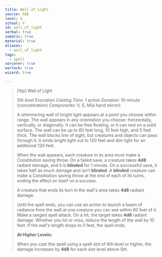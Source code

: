 ```yaml
---
title: Wall of Light
source: XGE
level: 5
school: V
id: wall_of_light
verbal: true
somatic: true
material: true
aliases:
  - wall_of_light
tags:
  - spell
sorcerer: true
warlock: true
wizard: true

---
```

>[!tip] Wall of Light
>
> *5th level Evocation*
> *Casting Time:* 1 action
> *Duration:* 10 minute (concentration)
> *Components:* V, S, M(a hand mirror)
>
>A shimmering wall of bright light appears at a point you choose within range. The wall appears in any orientation you choose: horizontally, vertically, or diagonally. It can be free floating, or it can rest on a solid surface. The wall can be up to 60 feet long, 10 feet high, and 5 feet thick. The wall blocks line of sight, but creatures and objects can pass through it. It emits bright light out to 120 feet and dim light for an additional 120 feet.
>
>When the wall appears, each creature in its area must make a Constitution saving throw. On a failed save, a creature takes **4d8** radiant damage, and it is **blinded** for 1 minute. On a successful save, it takes half as much damage and isn't **blinded**. A **blinded** creature can make a Constitution saving throw at the end of each of its turns, ending the effect on itself on a success.
>
>A creature that ends its turn in the wall's area takes **4d8** radiant damage.
>
>Until the spell ends, you can use an action to launch a beam of radiance from the wall at one creature you can see within 60 feet of it. Make a ranged spell attack. On a hit, the target takes **4d8** radiant damage. Whether you hit or miss, reduce the length of the wall by 10 feet. If the wall's length drops to 0 feet, the spell ends.
>
>**At Higher Levels:**
>
>When you cast this spell using a spell slot of 6th level or higher, the damage increases by **4d8** for each slot level above 5th.
>


